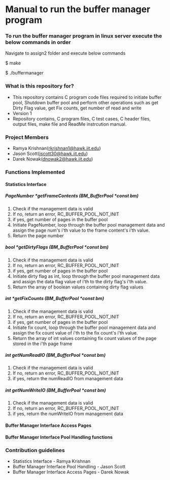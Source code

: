 # Manual to run the buffer manager program #

### To run the buffer manager program in linux server execute the below commands in order ###

Navigate to assign2 folder and execute below commands

$ make                                                                                                                                                                        

$ ./buffermanager

### What is this repository for? ###

* This repository contains C program code files required to initiate buffer pool, Shutdown buffer pool and perform other operations such as get Dirty Flag value, get Fix counts, get number of read and write
* Version 1
* Repository contains, C program files, C test cases, C header files, output files, make file and ReadMe instrcution manual.

### Project Members ###

* Ramya Krishnan(rkrishnan1@hawk.iit.edu)
* Jason Scott(jscott30@hawk.iit.edu)
* Darek Nowak(dnowak2@hawk.iit.edu)

### Functions Implemented ###

#### Statistics Interface ####

##### PageNumber *getFrameContents (BM_BufferPool *const bm) #####
1. Check if the management data is valid
2. If no, return an error, RC_BUFFER_POOL_NOT_INIT
3. if yes, get number of pages in the buffer pool
4. Initiate PageNumber, loop through the buffer pool management data and assign the page num's i'th value to the frame content's i'th value.
5. Return the page number

##### bool *getDirtyFlags (BM_BufferPool *const bm) #####
1. Check if the management data is valid
2. If no, return an error, RC_BUFFER_POOL_NOT_INIT
3. if yes, get number of pages in the buffer pool
4. Initiate dirty flag as int, loop through the buffer pool management data and assign the data flag value of i'th  to the dirty flag's i'th value.
5. Return the array of boolean values containing dirty flag values

##### int *getFixCounts (BM_BufferPool *const bm) #####
1. Check if the management data is valid
2. If no, return an error, RC_BUFFER_POOL_NOT_INIT
3. if yes, get number of pages in the buffer pool
4. Initiate fix count, loop through the buffer pool management data and assign the fix count value of i'th  to the fix count's i'th value.
5. Return the array of int values containing fix count values of the page stored in the i'th page frame

##### int getNumReadIO (BM_BufferPool *const bm) #####
1. Check if the management data is valid
2. If no, return an error, RC_BUFFER_POOL_NOT_INIT
3. if yes, return the numReadIO from management data

##### int getNumWriteIO (BM_BufferPool *const bm) #####
1. Check if the management data is valid
2. If no, return an error, RC_BUFFER_POOL_NOT_INIT
3. if yes, return the numWriteIO from management data

#### Buffer Manager Interface Access Pages ####



#### Buffer Manager Interface Pool Handling functions ####



### Contribution guidelines ###

* Statistics Interface - Ramya Krishnan
* Buffer Manager Interface Pool Handling - Jason Scott
* Buffer Manager Interface Access Pages - Darek Nowak


